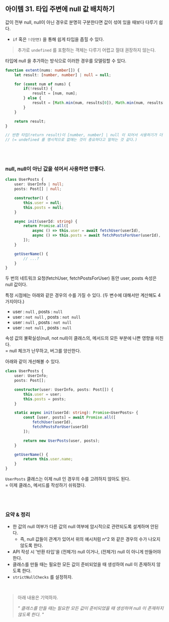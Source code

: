 ## 아이템 31. 타입 주변에 null 값 배치하기

값이 전부 null, null이 아닌 경우로 분명히 구분한다면 값이 섞여 있을 때보다 다루기 쉽다.

- `if` 혹은 `!(단언)` 을 통해 쉽게 타입을 좁힐 수 있다.

> 추가로 `undefined` 를 포함하는 객체는 다루기 어렵고 절대 권장하지 않는다.

타입에 null 을 추가하는 방식으로 이러한 경우를 모델링할 수 있다.

```ts
function extent(nums: number[]) {
    let result: [number, number] | null = null;

    for (const num of nums) {
        if(!result) {
            result = [num, num];
        } else {
            result = [Math.min(num, results[0]), Math.min(num, results[1])]
        }
    }

    return result;
}

// 반환 타입(return result)이 [number, number] | null 이 되어서 사용하기가 더 수월해진다.
// (= undefined 를 명시적으로 없애는 것이 중요하다고 말하는 것 같다.)
```

<br><br>

### null, null이 아닌 값을 섞어서 사용하면 안좋다.

```ts
class UserPosts {
    user: UserInfo | null;
    posts: Post[] | null;

    constructor() {
        this.user = null;
        this.posts = null;
    }

    async init(userId: string) {
        return Promise.all([
            async () => this.user = await fetchUser(userId),
            async () => this.posts = await fetchPostsForUser(userId),
        ]);
    }

    getUserName() {
        // ...?
    }
}
```

두 번의 네트워크 요청(fetchUser, fetchPostsForUser) 동안 user, posts 속성은 null 값이다.

특정 시점에는 아래와 같은 경우의 수를 가질 수 있다. (두 변수에 대해서만 계산해도 4가지이다.)

- user : `null` , posts : `null`
- user : `not null` , posts : `not null`
- user : `null` , posts : `not null`
- user : `not null` , posts : `null`

속성 값의 불확실성(null, not null)이 클래스의, 메서드의 모든 부분에 나쁜 영향을 미친다. <br>
= null 체크가 난무하고, 버그를 양산한다.

아래와 같이 개선해볼 수 있다.

```ts
class UserPosts {
    user: UserInfo;
    posts: Post[];

    constructor(user: UserInfo, posts: Post[]) {
        this.user = user;
        this.posts = posts;
    }

    static async init(userId: string): Promise<UserPosts> {
        const [user, posts] = await Promise.all([
            fetchUser(userId),
            fetchPostsForUser(userId)
        ]);

        return new UserPosts(user, posts);
    }

    getUserName() {
        return this.user.name;
    }
}
```

`UserPosts` 클래스는 이제 null 인 경우의 수를 고려하지 않아도 된다. <br>
= 이제 클래스, 메서드를 작성하기 쉬워졌다.

<br><br>

### 요약 & 정리

- 한 값의 null 여부가 다른 값의 null 여부에 암시적으로 관련되도록 설계하며 안된다.
    - 즉, null 값들이 관계가 있어서 위의 예시처럼 n^2 와 같은 경우의 수가 나오지 않도록 한다.
- API 작성 시 '반환 타입'을 (전체가) null 이거나, (전체가) null 이 아니게 만들어야 한다.
- 클래스를 만들 때는 필요한 모든 값이 준비되었을 때 생성하여 null 이 존재하지 않도록 한다.
- `strictNullChecks` 를 설정하자.

<br>

> 아래 내용은 기억하자.
> 
> *" 클래스를 만들 때는 필요한 모든 값이 준비되었을 때 생성하여 null 이 존재하지 않도록 한다. "*